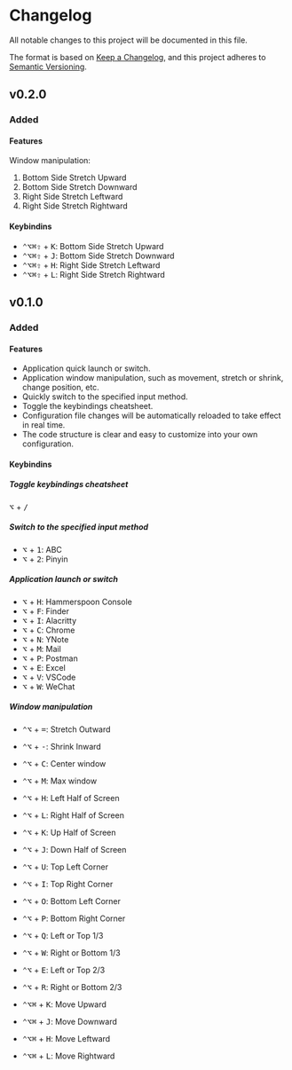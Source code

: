 # Changelog

All notable changes to this project will be documented in this file.

The format is based on [Keep a Changelog](https://keepachangelog.com/en/1.0.0/),
and this project adheres to [Semantic Versioning](https://semver.org/spec/v2.0.0.html).

## v0.2.0

### Added

#### Features

Window manipulation:

1. Bottom Side Stretch Upward
2. Bottom Side Stretch Downward
3. Right Side Stretch Leftward
4. Right Side Stretch Rightward

#### Keybindins

- <kbd>⌃</kbd><kbd>⌥</kbd><kbd>⌘</kbd><kbd>⇧</kbd> + <kbd>K</kbd>: Bottom Side Stretch Upward
- <kbd>⌃</kbd><kbd>⌥</kbd><kbd>⌘</kbd><kbd>⇧</kbd> + <kbd>J</kbd>: Bottom Side Stretch Downward
- <kbd>⌃</kbd><kbd>⌥</kbd><kbd>⌘</kbd><kbd>⇧</kbd> + <kbd>H</kbd>: Right Side Stretch Leftward
- <kbd>⌃</kbd><kbd>⌥</kbd><kbd>⌘</kbd><kbd>⇧</kbd> + <kbd>L</kbd>: Right Side Stretch Rightward

## v0.1.0

### Added

#### Features

- Application quick launch or switch.
- Application window manipulation, such as movement, stretch or shrink, change position, etc.
- Quickly switch to the specified input method.
- Toggle the keybindings cheatsheet.
- Configuration file changes will be automatically reloaded to take effect in real time.
- The code structure is clear and easy to customize into your own configuration.

#### Keybindins

##### Toggle keybindings cheatsheet

<kbd>⌥</kbd> + <kbd>/</kbd>

##### Switch to the specified input method

- <kbd>⌥</kbd> + <kbd>1</kbd>: ABC
- <kbd>⌥</kbd> + <kbd>2</kbd>: Pinyin

##### Application launch or switch

- <kbd>⌥</kbd> + <kbd>H</kbd>: Hammerspoon Console
- <kbd>⌥</kbd> + <kbd>F</kbd>: Finder
- <kbd>⌥</kbd> + <kbd>I</kbd>: Alacritty
- <kbd>⌥</kbd> + <kbd>C</kbd>: Chrome
- <kbd>⌥</kbd> + <kbd>N</kbd>: YNote
- <kbd>⌥</kbd> + <kbd>M</kbd>: Mail
- <kbd>⌥</kbd> + <kbd>P</kbd>: Postman
- <kbd>⌥</kbd> + <kbd>E</kbd>: Excel
- <kbd>⌥</kbd> + <kbd>V</kbd>: VSCode
- <kbd>⌥</kbd> + <kbd>W</kbd>: WeChat

##### Window manipulation

- <kbd>⌃</kbd><kbd>⌥</kbd> + <kbd>=</kbd>: Stretch Outward
- <kbd>⌃</kbd><kbd>⌥</kbd> + <kbd>-</kbd>: Shrink Inward

- <kbd>⌃</kbd><kbd>⌥</kbd> + <kbd>C</kbd>: Center window
- <kbd>⌃</kbd><kbd>⌥</kbd> + <kbd>M</kbd>: Max window

- <kbd>⌃</kbd><kbd>⌥</kbd> + <kbd>H</kbd>: Left Half of Screen
- <kbd>⌃</kbd><kbd>⌥</kbd> + <kbd>L</kbd>: Right Half of Screen
- <kbd>⌃</kbd><kbd>⌥</kbd> + <kbd>K</kbd>: Up Half of Screen
- <kbd>⌃</kbd><kbd>⌥</kbd> + <kbd>J</kbd>: Down Half of Screen

- <kbd>⌃</kbd><kbd>⌥</kbd> + <kbd>U</kbd>: Top Left Corner
- <kbd>⌃</kbd><kbd>⌥</kbd> + <kbd>I</kbd>: Top Right Corner
- <kbd>⌃</kbd><kbd>⌥</kbd> + <kbd>O</kbd>: Bottom Left Corner
- <kbd>⌃</kbd><kbd>⌥</kbd> + <kbd>P</kbd>: Bottom Right Corner

- <kbd>⌃</kbd><kbd>⌥</kbd> + <kbd>Q</kbd>: Left or Top 1/3
- <kbd>⌃</kbd><kbd>⌥</kbd> + <kbd>W</kbd>: Right or Bottom 1/3
- <kbd>⌃</kbd><kbd>⌥</kbd> + <kbd>E</kbd>: Left or Top 2/3
- <kbd>⌃</kbd><kbd>⌥</kbd> + <kbd>R</kbd>: Right or Bottom 2/3

- <kbd>⌃</kbd><kbd>⌥</kbd><kbd>⌘</kbd> + <kbd>K</kbd>: Move Upward
- <kbd>⌃</kbd><kbd>⌥</kbd><kbd>⌘</kbd> + <kbd>J</kbd>: Move Downward
- <kbd>⌃</kbd><kbd>⌥</kbd><kbd>⌘</kbd> + <kbd>H</kbd>: Move Leftward
- <kbd>⌃</kbd><kbd>⌥</kbd><kbd>⌘</kbd> + <kbd>L</kbd>: Move Rightward

